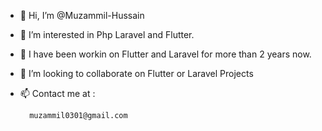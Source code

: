 - 👋 Hi, I’m @Muzammil-Hussain
- 👀 I’m interested in Php Laravel and Flutter.
- 🌱 I have been workin on Flutter and Laravel for more than 2 years now.
- 💞️ I’m looking to collaborate on Flutter or Laravel Projects
- 📫 Contact me at : 

        muzammil0301@gmail.com

<!---
Muzammil-Bit/Muzammil-Bit is a ✨ special ✨ repository because its `README.md` (this file) appears on your GitHub profile.
You can click the Preview link to take a look at your changes.
--->
